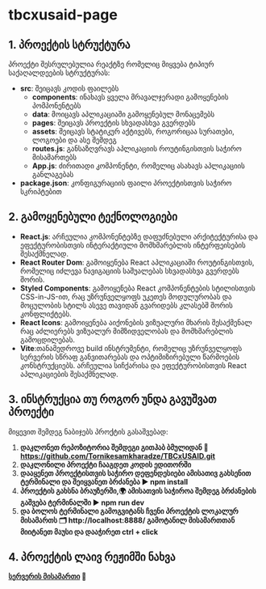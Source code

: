 # tbcxusaid-page

## 1. პროექტის სტრუქტურა

პროექტი შესრულებულია რეაქტზე რომელიც მიყვება ტიპიურ საქაღალდეების სტრუქტურას:

- **src**: შეიცავს კოდის ფაილებს
  - **components**: ინახავს ყველა მრავალჯერადი გამოყენების პომპონენტებს
  - **data**: მოიცავს აპლიკაციაში გამოყენებულ მონაცემებს
  - **pages**: შეიცავს პროექტის სხვადასხვა გვერდებს
  - **assets**: შეიცავს სტატიკურ აქტივებს, როგორიცაა სურათები, ლოგოები და ასე შემდეგ
  - **routes.js**: განსაზღვრავს აპლიკაციის როუტინგისთვის საჭირო მისამართებს
  - **App.js**: ძირითადი კომპონენტი, რომელიც ასახავს აპლიკაციის განლაგებას
- **package.json**: კონფიგურაციის ფაილი პროექტისთვის საჭირო სკრიპტებით

## 2. გამოყენებული ტექნოლოგიები

- **React.js**: არჩეულია კომპონენტებზე დაფუძნებული არქიტექტურისა და ეფექტურობისთვის ინტერაქტიული მომხმარებლის ინტერფეისების შესაქმნელად.
- **React Router Dom**: გამოიყენება React აპლიკაციაში როუტინგისთვის, რომელიც იძლევა ნავიგაციის საშუალებას სხვადასხვა გვერდებს შორის.
- **Styled Components**: გამოიყენება React კომპონენტების სტილისთვის CSS-in-JS-ით, რაც უზრუნველყოფს უკეთეს მოდულურობას და მოცულობის სტილს ასევე თავიდან გვარიდებს კლასებშ შორის კონფლიქტებს.
- **React Icons**: გამოიყენება აიქონების ვიზუალური მხარის შესაქმენალ რაც აძლიერებს ვიზუალურ მიმზიდველობას და მომხმარებლის გამოცდილებას.
- **Vite**:თანამედროვე build ინსტრუმენტი, რომელიც უზრუნველყოფს სერვერის სწრაფ განვითარებას და ოპტიმიზირებული წარმოების კონსტრუქციებს. არჩეულია სიჩქარისა და ეფექტურობისთვის React აპლიკაციების შესაქმნელად.

## 3. ინსტრუქცია თუ როგორ უნდა გავუშვათ პროექტი

მიყევით შემდეგ ნაბიჯებს პროქტის გასაშვებად:

1. **დაკლონეთ რეპოზიტორია შემდეგი გითჰაბ ბმულიდან 🚀 https://github.com/Tornikesamkharadze/TBCxUSAID.git**
2. **დაკლონილი პროექტი ჩააგდეთ კოდის ედითორში**
3. **დააყენეთ პროექტისთვის საჭირო დეფენდესიები ამისათივ გახსენით ტერმინალი და შეიყვანეთ ბრძანება ▶️ npm install**
4. **პროექტის გახსნა ბრაუზერში,🌍 ამისათვის საჭიროა შემდეგ ბრძანების გაშვება ტერმინალში ▶️ npm run dev**
5. **და ბოლოს ტერმინალი გამოგვიტანს ჩვენი პროექტის ლოკალურ მისამართს 🗂️ http://localhost:8888/ გამოტანილ მისამართთან მიიტანეთ მაუსი და დააჭირეთ ctrl + click**

## 4. პროექტის ლაივ რეჟიმში ნახვა

**[სერვერის მისამართი](https://torniketbcxusaid.netlify.app/) 🔗**
